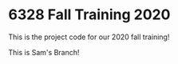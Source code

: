 # 6328 Fall Training 2020

This is the project code for our 2020 fall training!

This is Sam's Branch!